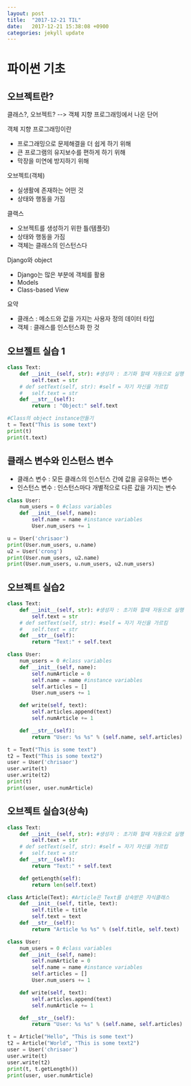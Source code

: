 ```yaml
---
layout: post
title:  "2017-12-21 TIL"
date:   2017-12-21 15:38:08 +0900
categories: jekyll update
---
```


# 파이썬 기초

## 오브젝트란?

클래스?, 오브젝트?
--> 객체 지향 프로그래밍에서 나온 단어

객체 지향 프로그래밍이란
- 프로그래밍으로 문제해결을 더 쉽게 하기 위해
- 큰 프로그램의 유지보수를 편하게 하기 위해
- 막장을 미연에 방지하기 위해

오브젝트(객체)
- 실생활에 존재하는 어떤 것
- 상태와 행동을 가짐

클랙스
- 오브젝트를 생성하기 위한 틀(템플릿)
- 상태와 행동을 가짐
- 객체는 클래스의 인스턴스다

Django와 object
- Django는 많은 부분에 객체를 활용
- Models
- Class-based View

요약
- 클래스 : 메소드와 값을 가지는 사용자 정의 데이터 타입
- 객체 : 클래스를 인스턴스화 한 것


## 오브젤트 실습 1

```python
class Text:
	def __init__(self, str): #생성자 : 초기화 할때 자동으로 실행
		self.text = str
	# def setText(self, str): #self = 자기 자신을 가르킴
	# 	self.text = str
	def __str__(self):
		return : "Object:" self.text

#Class의 object instance만들기
t = Text("This is some text")
print(t)
print(t.text)
```

## 클래스 변수와 인스턴스 변수

- 클래스 변수 : 모든 클래스의 인스턴스 간에 값을 공유하는 변수
- 인스턴스 변수 : 인스턴스마다 개별적으로 다른 값을 가지는 변수 

```python
class User:
	num_users = 0 #class variables
	def __init__(self, name):
		self.name = name #instance variables
		User.num_users += 1

u = User('chrisaor')
print(User.num_users, u.name)
u2 = User('crong')
print(User.num_users, u2.name)
print(User.num_users, u.num_users, u2.num_users)
```

## 오브젝트 실습2

```python
class Text:
	def __init__(self, str): #생성자 : 초기화 할때 자동으로 실행
		self.text = str
	# def setText(self, str): #self = 자기 자신을 가르킴
	# 	self.text = str
	def __str__(self):
		return "Text:" + self.text

class User:
	num_users = 0 #class variables
	def __init__(self, name):
		self.numArticle = 0
		self.name = name #instance variables
		self.articles = []
		User.num_users += 1

	def write(self, text):
		self.articles.append(text)
		self.numArticle += 1

	def __str__(self):
		return "User: %s %s" % (self.name, self.articles)

t = Text("This is some text")
t2 = Text("This is some text2")
user = User('chrisaor')
user.write(t)
user.write(t2)
print(t)
print(user, user.numArticle)
```

## 오브젝트 실습3(상속)

```python
class Text:
	def __init__(self, str): #생성자 : 초기화 할때 자동으로 실행
		self.text = str
	# def setText(self, str): #self = 자기 자신을 가르킴
	# 	self.text = str
	def __str__(self):
		return "Text:" + self.text

	def getLength(self):
		return len(self.text)

class Article(Text): #Article은 Text를 상속받은 자식클래스
	def __init__(self, title, text):
		self.title = title
		self.text = text
	def __str__(self):
		return "Article %s %s" % (self.title, self.text)

class User:
	num_users = 0 #class variables
	def __init__(self, name):
		self.numArticle = 0
		self.name = name #instance variables
		self.articles = []
		User.num_users += 1

	def write(self, text):
		self.articles.append(text)
		self.numArticle += 1

	def __str__(self):
		return "User: %s %s" % (self.name, self.articles)

t = Article("Hello", "This is some text")
t2 = Article("World", "This is some text2")
user = User('chrisaor')
user.write(t)
user.write(t2)
print(t, t.getLength())
print(user, user.numArticle)
```


